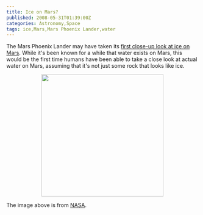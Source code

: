```yaml
---
title: Ice on Mars?
published: 2008-05-31T01:39:00Z
categories: Astronomy,Space
tags: ice,Mars,Mars Phoenix Lander,water
---
```


<p>
The Mars Phoenix Lander may have taken its <a href="http://www.nasa.gov/mission_pages/phoenix/news/phoenix-20080530.html">first close-up look at ice on Mars</a>.  While it's been known for a while that water exists on Mars, this would be the first time humans have been able to take a close look at actual water on Mars, assuming that it's not just some rock that looks like ice.
</p>
<a onblur="try {parent.deselectBloggerImageGracefully();} catch(e) {}" href="http://www.nasa.gov/images/content/233687main_RS004EFF896573683_10F86MDM1-str_516-387.jpg"><img style="display:block; margin:0px auto 10px; text-align:center;cursor:pointer; cursor:hand;width: 320px;" src="http://www.nasa.gov/images/content/233687main_RS004EFF896573683_10F86MDM1-str_516-387.jpg" border="0" alt="" /></a>
<p>
The image above is from <a href="http://www.nasa.gov/mission_pages/phoenix/images/press/RS004EFF896573683_10F86MDM1-str.html">NASA</a>.
</p>

